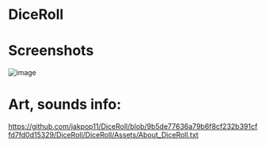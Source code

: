 # DiceRoll


# Screenshots

![image](https://user-images.githubusercontent.com/104214436/165535756-02eb019e-ce32-4580-9d78-7213a3862002.png)


# Art, sounds info:

https://github.com/jakpop11/DiceRoll/blob/9b5de77636a79b6f8cf232b391cffd7fd0d15329/DiceRoll/DiceRoll/Assets/About_DiceRoll.txt

